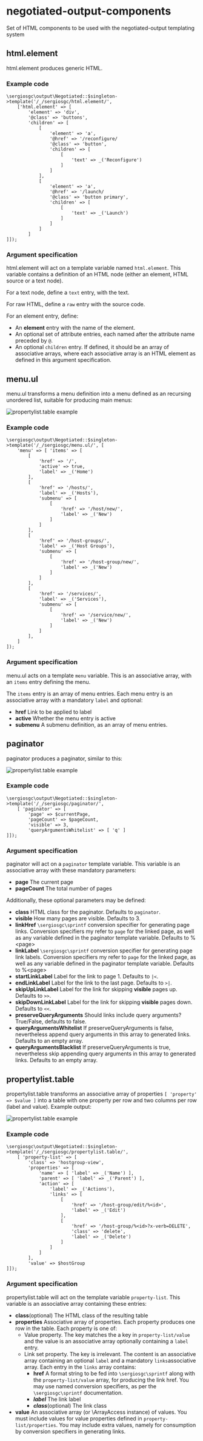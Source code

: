 # negotiated-output-components
Set of HTML components to be used with the negotiated-output templating system

## html.element

html.element produces generic HTML.

### Example code

    \sergiosgc\output\Negotiated::$singleton->template('/_/sergiosgc/html.element/', 
        ['html.element' => [
            'element' => 'div',
            '@class' => 'buttons',
            'children' => [ 
                [
                    'element' => 'a',
                    '@href' => '/reconfigure/
                    '@class' => 'button',
                    'children' => [
                        [
                            'text' => _('Reconfigure')
                        ]
                    ]
                ],
                [
                    'element' => 'a',
                    '@href' => '/launch/
                    '@class' => 'button primary',
                    'children' => [
                        [
                            'text' => _('Launch')
                        ]
                    ]
                ]
            ]
    ]]);
    
### Argument specification

html.element will act on a template variable named `html.element`. This variable contains a definition of an HTML node (either an element, HTML source or a text node).

For a text node, define a `text` entry, with the text.

For raw HTML, define a `raw` entry with the source code.

For an element entry, define:
* An **element** entry with the name of the element.
* An optional set of attribute entries, each named after the attribute name preceded by `@`.
* An optional `children` entry. If defined, it should be an array of associative arrays, where each associative array is an HTML element as defined in this argument specification.

## menu.ul

menu.ul transforms a menu definition into a menu defined as an recursing unordered list, suitable for producing main menus:

![propertylist.table example](docs/img/menu.ul.png)

### Example code

    \sergiosgc\output\Negotiated::$singleton->template('/_/sergiosgc/menu.ul/', [
        'menu' => [ 'items' => [
            [
                'href' => '/',
                'active' => true,
                'label' => _('Home')
            ],
            [
                'href' => '/hosts/',
                'label' => _('Hosts'),
                'submenu' => [
                    [
                        'href' => '/host/new/',
                        'label' => _('New')
                    ]
                ]
            ],
            [
                'href' => '/host-groups/',
                'label' => _('Host Groups'),
                'submenu' => [
                    [
                        'href' => '/host-group/new/',
                        'label' => _('New')
                    ]
                ]
            ],
            [
                'href' => '/services/',
                'label' => _('Services'),
                'submenu' => [
                    [
                        'href' => '/service/new/',
                        'label' => _('New')
                    ]
                ]
            ],
        ]
    ]);

### Argument specification

menu.ul acts on a template `menu` variable. This is an associative array, with an `items` entry defining the menu.

The `items` entry is an array of menu entries. Each menu entry is an associative array with a mandatory `label` and optional:
* **href** Link to be applied to label
* **active** Whether the menu entry is active
* **submenu** A submenu definition, as an array of menu entries.

## paginator
paginator produces a paginator, similar to this:

![propertylist.table example](docs/img/paginator.png)

### Example code

    \sergiosgc\output\Negotiated::$singleton->template('/_/sergiosgc/paginator/',
        [ 'paginator' => [
            'page' => $currentPage,
            'pageCount' => $pageCount,
            'visible' => 3,
            'queryArgumentsWhitelist' => [ 'q' ]
    ]]);

### Argument specification

paginator will act on a `paginator` template variable. This variable is an associative array with these mandatory parameters:

* **page** The current page
* **pageCount** The total number of pages

Additionally, these optional parameters may be defined:
* **class** HTML class for the paginator. Defaults to `paginator`.
* **visible** How many pages are visible. Defaults to 3.
* **linkHref** `\sergiosgc\sprintf` conversion specifier for generating page links. Conversion specifiers my refer to `page` for the linked page, as well as any variable defined in the paginator template variable. Defaults to %&lt;page&gt;
* **linkLabel** `\sergiosgc\sprintf` conversion specifier for generating page link labels. Conversion specifiers my refer to `page` for the linked page, as well as any variable defined in the paginator template variable. Defaults to %&lt;page&gt;
* **startLinkLabel** Label for the link to page 1. Defaults to `|<`.
* **endLinkLabel** Label for the link to the last page. Defaults to `>|`.
* **skipUpLinkLabel** Label for the link for skipping **visible** pages up. Defaults to `>>`.
* **skipDownLinkLabel** Label for the link for skipping **visible** pages down. Defaults to `<<`.
* **preserveQueryArguments** Should links include query arguments? True/False, defaults to false.
* **queryArgumentsWhitelist** If preserveQueryArguments is false, nevertheless append query arguments in this array to generated links. Defaults to an empty array.
* **queryArgumentsBlacklist** If preserveQueryArguments is true, nevertheless skip appending query arguments in this array to generated links. Defaults to an empty array.

## propertylist.table
propertylist.table transforms an associative array of properties `[ 'property' => $value ]` into a table with one property per row and two columns per row (label and value). Example output:

![propertylist.table example](docs/img/propertylist.table.png)

### Example code

    \sergiosgc\output\Negotiated::$singleton->template('/_/sergiosgc/propertylist.table/',
        [ 'property-list' => [
            'class' => 'hostgroup-view',
            'properties' => [
                'name' => [ 'label' => _('Name') ],
                'parent' => [ 'label' => _('Parent') ],
                'action' => [
                    'label' => _('Actions'),
                    'links' => [
                        [
                            'href' => '/host-group/edit/%<id>',
                            'label' => _('Edit')
                        ],
                        [
                            'href' => '/host-group/%<id>?x-verb=DELETE',
                            'class' => 'delete',
                            'label' => _('Delete')
                        ]
                    ]
                ]
            ],
            'value' => $hostGroup
    ]]);

### Argument specification

propertylist.table will act on the template variable `property-list`. This variable is an associative array containing these entries:
* **class**(optional) The HTML class of the resulting table
* **properties** Associative array of properties. Each property produces one row in the table. Each property is one of:
  * Value property. The key matches the a key in `property-list/value` and the value is an associative array optionally containing a `label` entry.
  * Link set property. The key is irrelevant. The content is an associative array containing an optional `label` and a mandatory `links`associative array. Each entry in the `links` array contains:
    * **href** A format string to be fed into `\sergiosgc\sprintf` along with the `property-list/value` array, for producing the link href. You may use named conversion specifiers, as per the `\sergiosgc\sprintf` documentation.
    * ***label*** The link label
    * ***class***(optional) The link class
* **value** An associative array (or \ArrayAccess instance) of values. You must include values for value properties defined in `property-list/properties`. You may include extra values, namely for consumption by conversion specifiers in generating links.
